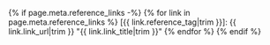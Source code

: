 
{% if page.meta.reference_links -%}
{% for link in page.meta.reference_links %}
[{{ link.reference_tag|trim }}]: {{ link.link_url|trim }} "{{ link.link_title|trim }}"
{% endfor %}
{% endif %}
